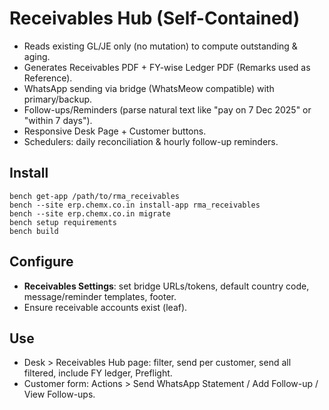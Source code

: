 # Receivables Hub (Self-Contained)

- Reads existing GL/JE only (no mutation) to compute outstanding & aging.
- Generates Receivables PDF + FY-wise Ledger PDF (Remarks used as Reference).
- WhatsApp sending via bridge (WhatsMeow compatible) with primary/backup.
- Follow-ups/Reminders (parse natural text like "pay on 7 Dec 2025" or "within 7 days").
- Responsive Desk Page + Customer buttons.
- Schedulers: daily reconciliation & hourly follow-up reminders.

## Install
```
bench get-app /path/to/rma_receivables
bench --site erp.chemx.co.in install-app rma_receivables
bench --site erp.chemx.co.in migrate
bench setup requirements
bench build
```

## Configure
- **Receivables Settings**: set bridge URLs/tokens, default country code, message/reminder templates, footer.
- Ensure receivable accounts exist (leaf).

## Use
- Desk > Receivables Hub page: filter, send per customer, send all filtered, include FY ledger, Preflight.
- Customer form: Actions > Send WhatsApp Statement / Add Follow-up / View Follow-ups.
